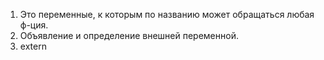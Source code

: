 1. Это переменные, к которым по названию может обращаться любая ф-ция.
2. Объявление и определение внешней переменной.
3. extern